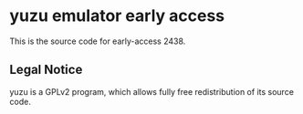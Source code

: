 yuzu emulator early access
=============

This is the source code for early-access 2438.

## Legal Notice

yuzu is a GPLv2 program, which allows fully free redistribution of its source code.